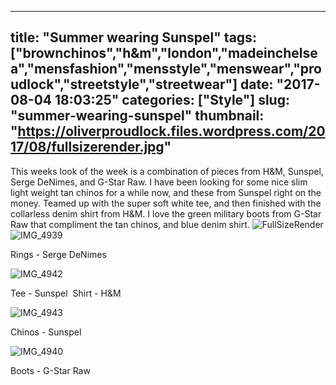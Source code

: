 
---
title: "Summer wearing Sunspel"
tags: ["brownchinos","h&amp;m","london","madeinchelsea","mensfashion","mensstyle","menswear","proudlock","streetstyle","streetwear"]
date: "2017-08-04 18:03:25"
categories: ["Style"]
slug: "summer-wearing-sunspel"
thumbnail: "https://oliverproudlock.files.wordpress.com/2017/08/fullsizerender.jpg"
---

This weeks look of the week is a combination of pieces from H&M, Sunspel, Serge DeNimes, and G-Star Raw. I have been looking for some nice slim light weight tan chinos for a while now, and these from Sunspel right on the money. Teamed up with the super soft white tee, and then finished with the collarless denim shirt from H&M. I love the green military boots from G-Star Raw that compliment the tan chinos, and blue denim shirt. ![FullSizeRender](https://oliverproudlock.files.wordpress.com/2017/08/fullsizerender.jpg?w=2048) ![IMG_4939](https://oliverproudlock.files.wordpress.com/2017/08/img_4939.jpg?w=1366)

Rings - Serge DeNimes

![IMG_4942](https://oliverproudlock.files.wordpress.com/2017/08/img_4942.jpg?w=1366)

Tee - Sunspel  Shirt - H&M

![IMG_4943](https://oliverproudlock.files.wordpress.com/2017/08/img_4943.jpg?w=1366)

Chinos - Sunspel

![IMG_4940](https://oliverproudlock.files.wordpress.com/2017/08/img_4940.jpg?w=2048)

Boots - G-Star Raw